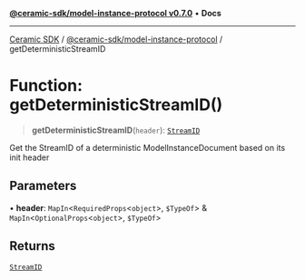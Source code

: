 [**@ceramic-sdk/model-instance-protocol v0.7.0**](../README.md) • **Docs**

***

[Ceramic SDK](../../../README.md) / [@ceramic-sdk/model-instance-protocol](../README.md) / getDeterministicStreamID

# Function: getDeterministicStreamID()

> **getDeterministicStreamID**(`header`): [`StreamID`](../../identifiers/classes/StreamID.md)

Get the StreamID of a deterministic ModelInstanceDocument based on its init header

## Parameters

• **header**: `MapIn`\<`RequiredProps`\<`object`\>, `$TypeOf`\> & `MapIn`\<`OptionalProps`\<`object`\>, `$TypeOf`\>

## Returns

[`StreamID`](../../identifiers/classes/StreamID.md)
